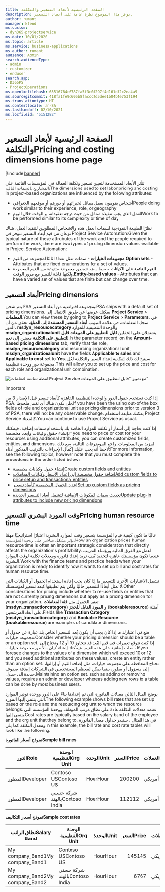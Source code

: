 ```yaml
---
title: الصفحة الرئيسية لأبعاد التسعير والتكلفة
description: يوفر هذا الموضوع نظرة عامة على أبعاد التسعير.
author: rumant
manager: kfend
ms.custom:
- dyn365-projectservice
ms.date: 10/01/2020
ms.topic: article
ms.service: business-applications
ms.author: rumant
audience: Admin
search.audienceType:
- admin
- customizer
- enduser
search.app:
- D365PS
- ProjectOperations
ms.openlocfilehash: 65516784c6787fa5f3c08297f4d161d52c2ea4a9
ms.sourcegitcommit: 418fa1fe9d605b8faccc2d5dee1b04b4e753f194
ms.translationtype: HT
ms.contentlocale: ar-SA
ms.lasthandoff: 02/10/2021
ms.locfileid: "5151282"
---
```

# <a name="pricing-and-costing-dimensions-home-page"></a><span data-ttu-id="a2a5a-103">الصفحة الرئيسية لأبعاد التسعير والتكلفة</span><span class="sxs-lookup"><span data-stu-id="a2a5a-103">Pricing and costing dimensions home page</span></span>

[!include [banner](../includes/psa-now-project-operations.md)]

<span data-ttu-id="a2a5a-104">تتأثر الأبعاد المستخدمة لتعيين تسعير وتكلفة العمالة في المؤسسات القائمة على المشاريع بالسمات التالية:</span><span class="sxs-lookup"><span data-stu-id="a2a5a-104">The dimensions used to set labor pricing and costing in project-based organizations are influenced by the following attributes:</span></span>

- <span data-ttu-id="a2a5a-105">أشخاص يقومون بعمل مماثل لخبراتهم أو دورهم أو موقعهم الجغرافي</span><span class="sxs-lookup"><span data-stu-id="a2a5a-105">People doing work similar to their experience, role, or geography</span></span>
- <span data-ttu-id="a2a5a-106">العمل الذي يجب تنفيذه مماثل من حيث درجة تعقيداته أو الوقت خلال اليوم</span><span class="sxs-lookup"><span data-stu-id="a2a5a-106">Work to be performed similar to its complexity or time of day</span></span>

<span data-ttu-id="a2a5a-107">نظرًا للطبيعة النموذجية لسمات العمل هذه والأشخاص المطلوبين لتنفيذ العمل، هناك نوعان من قيم أبعاد التسعير تتوفر في Project Service Automation:</span><span class="sxs-lookup"><span data-stu-id="a2a5a-107">Given the typical nature of these attrubutes of the work and the people required to perform the work, there are two types of pricing dimension values available in Project Service Automation:</span></span> 

- <span data-ttu-id="a2a5a-108">**مجموعات الخيارات** - سمات تمثل تعدادًا ثابتًا لمجموعة من القيم.</span><span class="sxs-lookup"><span data-stu-id="a2a5a-108">**Option sets** - Attributes that are fixed enumerations for a set of values.</span></span>
- <span data-ttu-id="a2a5a-109">**القيم القائمة على الكيانات** - سمات قد تتضمن مجموعة متنوعة من القيم المحدودة ولكنها قابلة للتغيير مع مرور الوقت.</span><span class="sxs-lookup"><span data-stu-id="a2a5a-109">**Entity-based values** - Attributes that can have a varied set of values that are finite but can change over time.</span></span>

## <a name="pricing-dimensions"></a><span data-ttu-id="a2a5a-110">أبعاد التسعير</span><span class="sxs-lookup"><span data-stu-id="a2a5a-110">Pricing dimensions</span></span>

<span data-ttu-id="a2a5a-111">يتم شحن PSA بمجموعة افتراضية من أبعاد التسعير.</span><span class="sxs-lookup"><span data-stu-id="a2a5a-111">PSA ships with a default set of pricing dimensions.</span></span> <span data-ttu-id="a2a5a-112">يمكنك عرضها عن طريق الانتقال إلى **Project Service** > **المعلمات**.</span><span class="sxs-lookup"><span data-stu-id="a2a5a-112">You can view these by going to **Project Service** > **Parameters**.</span></span> <span data-ttu-id="a2a5a-113">في سجل المعلمات، في علامة التبويب **أبعاد التسعير المستندة إلى المبلغ**، تحقق من أن الدور، **msdyn_resourcecategory** والوحدة التنظيمية للموارد، **msdyn_organizationalunit** يشتملان على الحقلين **قابل للتطبيق على المبيعات** **قابل للتطبيق على التكلفة** معينين إلى **نعم**.</span><span class="sxs-lookup"><span data-stu-id="a2a5a-113">In the parameter record, on the **Amount-based pricing dimensions** tab, verify that the role, **msdyn_resourcecategory** and resourcing organizational unit, **msdyn_organizationalunit** have the fields **Applicable to sales** and **Applicable to cost** set to **Yes**.</span></span> <span data-ttu-id="a2a5a-114">سيتيح لك ذلك إمكانية إعداد السعر والتكلفة لكل مجموعة دور ووحدة تنظيمية.</span><span class="sxs-lookup"><span data-stu-id="a2a5a-114">This will allow you to set up the price and cost for each role and organizational unit combination.</span></span>

![لقطة شاشة لمعلمات Project Service مع تمييز "قابل للتطبيق على المبيعات"](media/PS-OOB-parameters.png)

> [!IMPORTANT]
> <span data-ttu-id="a2a5a-116">إذا كنت تستخدم حقول الدور والوحدة التنظيمية الجاهزة كأبعاد تسعير قبل الإصدار 3 من PSA، فلن يكون هناك أي تغيير ملحوظ.</span><span class="sxs-lookup"><span data-stu-id="a2a5a-116">If you have been the using out-of-the box fields of role and organizational unit as pricing dimensions prior to version 3 of PSA, there will not be any observable change.</span></span> <span data-ttu-id="a2a5a-117">يمكنك متابعة استخدام Project Service كالمعتاد.</span><span class="sxs-lookup"><span data-stu-id="a2a5a-117">You can continue to use Project Service as usual.</span></span> 

<span data-ttu-id="a2a5a-118">إذا كنت بحاجة إلى أسعار أو تكلفه للموارد الخاصة بك باستخدام سمات إضافية، فيمكنك إنشاء حقول وكيانات وأبعاد مخصصة.</span><span class="sxs-lookup"><span data-stu-id="a2a5a-118">If you need to price or cost for your resources using additional attributes, you can create customized fields, entities, and dimensions.</span></span> <span data-ttu-id="a2a5a-119">لمزيد من المعلومات، راجع الموضوعات التالية، ومع ذلك لاحظ أنه يجب عليك إكمال الإجراءات بالترتيب المذكور أدناه:</span><span class="sxs-lookup"><span data-stu-id="a2a5a-119">For more information, see the following topics, however note that you must complete the procedures in the order listed below:</span></span>

- [<span data-ttu-id="a2a5a-120">إنشاء حقول وكيانات مخصصة</span><span class="sxs-lookup"><span data-stu-id="a2a5a-120">Create custom fields and entities</span></span>](create-custom-fields-entities.md)
- [<span data-ttu-id="a2a5a-121">إضافة حقول مخصصة إلى إعداد الأسعار وكيانات المعاملات</span><span class="sxs-lookup"><span data-stu-id="a2a5a-121">Add custom fields to price setup and transactional entities</span></span>](field-references.md)
- [<span data-ttu-id="a2a5a-122">إعداد الحقول المخصصة كأبعاد تسعير</span><span class="sxs-lookup"><span data-stu-id="a2a5a-122">Set up custom fields as pricing dimensions</span></span>](set-up-pricing-dimensions.md)
- [<span data-ttu-id="a2a5a-123">تحديث سمات المكونات الإضافية لتشمل أبعاد التسعير الجديدة</span><span class="sxs-lookup"><span data-stu-id="a2a5a-123">Update plug-in attributes to include new pricing dimensions</span></span>](update-plug-in-attributes.md)

## <a name="pricing-human-resource-time"></a><span data-ttu-id="a2a5a-124">وقت المورد البشري للتسعير</span><span class="sxs-lookup"><span data-stu-id="a2a5a-124">Pricing human resource time</span></span>
<span data-ttu-id="a2a5a-125">غالبًا ما تكون كيفية قيام المؤسسة بتسعير وقت الموارد البشرية اعتبارًا استراتيجيًا مهمًا يؤثر بشكل مباشر على ربحية المؤسسة.</span><span class="sxs-lookup"><span data-stu-id="a2a5a-125">How an organization prices human resource time is often an important strategic consideration that directly affects the organization's profitability.</span></span> <span data-ttu-id="a2a5a-126">اعمل مع الفرق المالية ورؤساء التدريب عندما تكون مؤسستك جاهزة لتحديد كيف تريد إعداد فاتورة ومعدلات تكلفة لوقت الموارد البشرية.</span><span class="sxs-lookup"><span data-stu-id="a2a5a-126">Work with the finance teams and practice heads when your organization is ready to identify how it wants to set up bill and cost rates for human resource time.</span></span>

<span data-ttu-id="a2a5a-127">تشمل الاعتبارات الأخرى للتسعير ما إذا كان يجب إعادة استخدام الحقول أو الكيانات التي لا تمثل أبعادًا للتسعير حاليًا ولكن يتم تطبيقها كبعد تسعير لمؤسستك.</span><span class="sxs-lookup"><span data-stu-id="a2a5a-127">Other considerations for pricing include whether to re-use fields or entities that are not currently pricing dimensions but apply as a pricing dimension for your organization.</span></span> <span data-ttu-id="a2a5a-128">تعتبر الحقول مثل **فئة المعاملات** (**msdyn_transactioncategory**) و **المورد القابل للحجز** (**bookableresource**) أمثلة على أبعاد المرشحين.</span><span class="sxs-lookup"><span data-stu-id="a2a5a-128">Fields like **Transaction Category** (**msdyn_transactioncategory**) and **Bookable Resource** (**bookableresource**) are examples of candidate dimensions.</span></span> 

<span data-ttu-id="a2a5a-129">ضع في اعتبارك ما إذا كان يجب أن يكون بُعد التسعير الخاص بك عبارة عن جدول أو مجموعة خيارات.</span><span class="sxs-lookup"><span data-stu-id="a2a5a-129">Consider whether your pricing dimension should be a table or an option set.</span></span> <span data-ttu-id="a2a5a-130">إذا كنت تتوقع تغييرات في قيم البُعد قد تتجاوز 10 أو 12 وتحتاج إلى سمات إضافية على هذه القيم، فيمكنك إنشاء كيان بدلاً من مجموعة خيارات.</span><span class="sxs-lookup"><span data-stu-id="a2a5a-130">If you foresee changes to the values of a dimension which will exceed 10 or 12 and you need additional attributes on these values, create an entity rather than an option set.</span></span> <span data-ttu-id="a2a5a-131">تحتاج المحافظة على مجموعة خيارات، مثل إضافة القيم أو إزالتها، إلى مسؤول أو مطور، بينما يمكن لمعظم المستخدمين في الشركات إضافة صفوف جديدة إلى جدول.</span><span class="sxs-lookup"><span data-stu-id="a2a5a-131">Maintaining an option set, such as adding or removing values, requires an admin or developer whereas adding new rows to a table can be done by most business users.</span></span>

<span data-ttu-id="a2a5a-132">يوضح المثال التالي معدلات الفاتورة التي تم إعدادها بناءً على الدور ووحدة توفير الموارد التي ينتمي إليها المورد.</span><span class="sxs-lookup"><span data-stu-id="a2a5a-132">The following example shows bill rates that are set up based on the role and the resourcing org unit to which the resource belongs.</span></span> <span data-ttu-id="a2a5a-133">تعتمد معدلات التكلفة عادة على نطاق مرتب الموظف ووحدة المؤسسة التي ينتمي إليها.</span><span class="sxs-lookup"><span data-stu-id="a2a5a-133">Cost rates are typically based on the salary band of the employee and the org unit that they belong to.</span></span> <span data-ttu-id="a2a5a-134">في هذا المثال ، ستبدو جداول معدل الفاتورة ومعدل التكلفة كما يلي.</span><span class="sxs-lookup"><span data-stu-id="a2a5a-134">In this example, the bill rate and cost rate tables will look like the following.</span></span>

<span data-ttu-id="a2a5a-135">**نموذج أسعار الفاتورة**</span><span class="sxs-lookup"><span data-stu-id="a2a5a-135">**Sample bill rates**</span></span>

| <span data-ttu-id="a2a5a-136">الدور</span><span class="sxs-lookup"><span data-stu-id="a2a5a-136">Role</span></span>        | <span data-ttu-id="a2a5a-137">الوحدة التنظيمية</span><span class="sxs-lookup"><span data-stu-id="a2a5a-137">Org Unit</span></span>    |<span data-ttu-id="a2a5a-138">الوحدة</span><span class="sxs-lookup"><span data-stu-id="a2a5a-138">Unit</span></span>      |<span data-ttu-id="a2a5a-139">السعر</span><span class="sxs-lookup"><span data-stu-id="a2a5a-139">Price</span></span>      |<span data-ttu-id="a2a5a-140">العملات</span><span class="sxs-lookup"><span data-stu-id="a2a5a-140">Currency</span></span>  |
| ------------|-------------|----------|----------:|----------|
| <span data-ttu-id="a2a5a-141">المطور</span><span class="sxs-lookup"><span data-stu-id="a2a5a-141">Developer</span></span>   | <span data-ttu-id="a2a5a-142">Contoso US</span><span class="sxs-lookup"><span data-stu-id="a2a5a-142">Contoso US</span></span>  |<span data-ttu-id="a2a5a-143">Hour‬</span><span class="sxs-lookup"><span data-stu-id="a2a5a-143">Hour</span></span> | <span data-ttu-id="a2a5a-144">200</span><span class="sxs-lookup"><span data-stu-id="a2a5a-144">200</span></span>|<span data-ttu-id="a2a5a-145">دولار أمريكي</span><span class="sxs-lookup"><span data-stu-id="a2a5a-145">USD</span></span>     |
| <span data-ttu-id="a2a5a-146">المطور</span><span class="sxs-lookup"><span data-stu-id="a2a5a-146">Developer</span></span>   | <span data-ttu-id="a2a5a-147">شركة حسني بالهند</span><span class="sxs-lookup"><span data-stu-id="a2a5a-147">Contoso India</span></span> |<span data-ttu-id="a2a5a-148">Hour‬</span><span class="sxs-lookup"><span data-stu-id="a2a5a-148">Hour</span></span>|   <span data-ttu-id="a2a5a-149">112</span><span class="sxs-lookup"><span data-stu-id="a2a5a-149">112</span></span>|<span data-ttu-id="a2a5a-150">دولار أمريكي</span><span class="sxs-lookup"><span data-stu-id="a2a5a-150">USD</span></span>     |


<span data-ttu-id="a2a5a-151">**نموذج أسعار التكاليف**</span><span class="sxs-lookup"><span data-stu-id="a2a5a-151">**Sample cost rates**</span></span>

| <span data-ttu-id="a2a5a-152">نطاق الراتب</span><span class="sxs-lookup"><span data-stu-id="a2a5a-152">Salary Band</span></span>     | <span data-ttu-id="a2a5a-153">الوحدة التنظيمية</span><span class="sxs-lookup"><span data-stu-id="a2a5a-153">Org Unit</span></span>    |<span data-ttu-id="a2a5a-154">الوحدة</span><span class="sxs-lookup"><span data-stu-id="a2a5a-154">Unit</span></span>      |<span data-ttu-id="a2a5a-155">السعر</span><span class="sxs-lookup"><span data-stu-id="a2a5a-155">Price</span></span>      |<span data-ttu-id="a2a5a-156">العملات</span><span class="sxs-lookup"><span data-stu-id="a2a5a-156">Currency</span></span>  |
| ----------------|-------------|----------|----------:|----------|
| <span data-ttu-id="a2a5a-157">My company_Band1</span><span class="sxs-lookup"><span data-stu-id="a2a5a-157">My company_Band1</span></span> | <span data-ttu-id="a2a5a-158">Contoso US</span><span class="sxs-lookup"><span data-stu-id="a2a5a-158">Contoso US</span></span>  |<span data-ttu-id="a2a5a-159">Hour‬</span><span class="sxs-lookup"><span data-stu-id="a2a5a-159">Hour</span></span> | <span data-ttu-id="a2a5a-160">145</span><span class="sxs-lookup"><span data-stu-id="a2a5a-160">145</span></span>|<span data-ttu-id="a2a5a-161">دولار أمريكي</span><span class="sxs-lookup"><span data-stu-id="a2a5a-161">USD</span></span>     |
| <span data-ttu-id="a2a5a-162">My company_Band2</span><span class="sxs-lookup"><span data-stu-id="a2a5a-162">My company_Band2</span></span> | <span data-ttu-id="a2a5a-163">شركة حسني بالهند</span><span class="sxs-lookup"><span data-stu-id="a2a5a-163">Contoso India</span></span> |<span data-ttu-id="a2a5a-164">Hour‬</span><span class="sxs-lookup"><span data-stu-id="a2a5a-164">Hour</span></span>|   <span data-ttu-id="a2a5a-165">67</span><span class="sxs-lookup"><span data-stu-id="a2a5a-165">67</span></span>|<span data-ttu-id="a2a5a-166">دولار أمريكي</span><span class="sxs-lookup"><span data-stu-id="a2a5a-166">USD</span></span>     |
